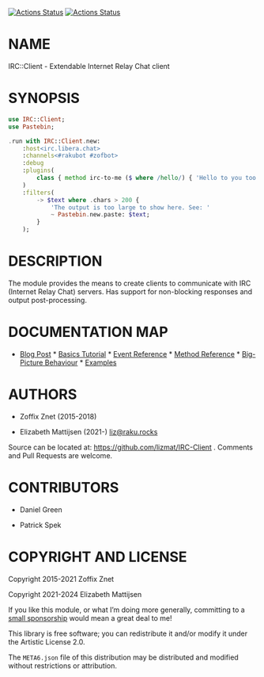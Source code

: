 [![Actions Status](https://github.com/lizmat/IRC-Client/actions/workflows/linux.yml/badge.svg)](https://github.com/lizmat/IRC-Client/actions) [![Actions Status](https://github.com/lizmat/IRC-Client/actions/workflows/macos.yml/badge.svg)](https://github.com/lizmat/IRC-Client/actions)

NAME
====

IRC::Client - Extendable Internet Relay Chat client

SYNOPSIS
========

```raku
use IRC::Client;
use Pastebin;

.run with IRC::Client.new:
    :host<irc.libera.chat>
    :channels<#rakubot #zofbot>
    :debug
    :plugins(
        class { method irc-to-me ($ where /hello/) { 'Hello to you too!'} }
    )
    :filters(
        -> $text where .chars > 200 {
            'The output is too large to show here. See: '
            ~ Pastebin.new.paste: $text;
        }
    );
```

DESCRIPTION
===========

The module provides the means to create clients to communicate with IRC (Internet Relay Chat) servers. Has support for non-blocking responses and output post-processing.

DOCUMENTATION MAP
=================

* [Blog Post](https://github.com/Raku/CCR/blob/main/Remaster/Zoffix%20Znet/IRC-Client-Raku-Multi-Server-IRC-or-Awesome-Async-Interfaces-with-Raku.md) * [Basics Tutorial](https://github.com/lizmat/IRC-Client/blob/main/docs/01-basics.md) * [Event Reference](https://github.com/lizmat/IRC-Client/blob/main/docs/02-event-reference.md) * [Method Reference](https://github.com/lizmat/IRC-Client/blob/main/docs/03-method-reference.md) * [Big-Picture Behaviour](https://github.com/lizmat/IRC-Client/blob/main/docs/04-big-picture-behaviour.md) * [Examples](https://github.com/lizmat/IRC-Client/blob/main/examples/)

AUTHORS
=======

  * Zoffix Znet (2015-2018)

  * Elizabeth Mattijsen (2021-) <liz@raku.rocks>

Source can be located at: https://github.com/lizmat/IRC-Client . Comments and Pull Requests are welcome.

CONTRIBUTORS
============

  * Daniel Green

  * Patrick Spek

COPYRIGHT AND LICENSE
=====================

Copyright 2015-2021 Zoffix Znet

Copyright 2021-2024 Elizabeth Mattijsen

If you like this module, or what I’m doing more generally, committing to a [small sponsorship](https://github.com/sponsors/lizmat/) would mean a great deal to me!

This library is free software; you can redistribute it and/or modify it under the Artistic License 2.0.

The `META6.json` file of this distribution may be distributed and modified without restrictions or attribution.


